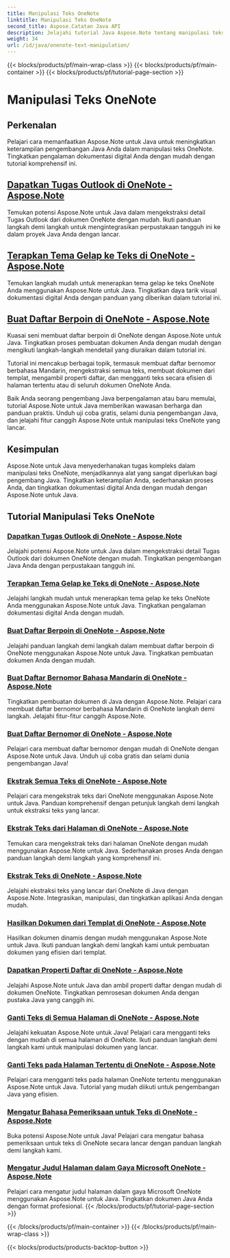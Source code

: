 ```yaml
---
title: Manipulasi Teks OneNote
linktitle: Manipulasi Teks OneNote
second_title: Aspose.Catatan Java API
description: Jelajahi tutorial Java Aspose.Note tentang manipulasi teks OneNote. Jelajahi metode efisien untuk tugas-tugas seperti mengekstrak teks, menerapkan tema, membuat daftar & lainnya.
weight: 34
url: /id/java/onenote-text-manipulation/
---
```


{{< blocks/products/pf/main-wrap-class >}}
{{< blocks/products/pf/main-container >}}
{{< blocks/products/pf/tutorial-page-section >}}

# Manipulasi Teks OneNote


## Perkenalan

Pelajari cara memanfaatkan Aspose.Note untuk Java untuk meningkatkan keterampilan pengembangan Java Anda dalam manipulasi teks OneNote. Tingkatkan pengalaman dokumentasi digital Anda dengan mudah dengan tutorial komprehensif ini.

##  [Dapatkan Tugas Outlook di OneNote - Aspose.Note](./get-outlook-task/)
Temukan potensi Aspose.Note untuk Java dalam mengekstraksi detail Tugas Outlook dari dokumen OneNote dengan mudah. Ikuti panduan langkah demi langkah untuk mengintegrasikan perpustakaan tangguh ini ke dalam proyek Java Anda dengan lancar.

## [Terapkan Tema Gelap ke Teks di OneNote - Aspose.Note](./apply-dark-theme/)
Temukan langkah mudah untuk menerapkan tema gelap ke teks OneNote Anda menggunakan Aspose.Note untuk Java. Tingkatkan daya tarik visual dokumentasi digital Anda dengan panduan yang diberikan dalam tutorial ini.

## [Buat Daftar Berpoin di OneNote - Aspose.Note](./create-bulleted-list/)
Kuasai seni membuat daftar berpoin di OneNote dengan Aspose.Note untuk Java. Tingkatkan proses pembuatan dokumen Anda dengan mudah dengan mengikuti langkah-langkah mendetail yang diuraikan dalam tutorial ini.

Tutorial ini mencakup berbagai topik, termasuk membuat daftar bernomor berbahasa Mandarin, mengekstraksi semua teks, membuat dokumen dari templat, mengambil properti daftar, dan mengganti teks secara efisien di halaman tertentu atau di seluruh dokumen OneNote Anda.

Baik Anda seorang pengembang Java berpengalaman atau baru memulai, tutorial Aspose.Note untuk Java memberikan wawasan berharga dan panduan praktis. Unduh uji coba gratis, selami dunia pengembangan Java, dan jelajahi fitur canggih Aspose.Note untuk manipulasi teks OneNote yang lancar.

## Kesimpulan
Aspose.Note untuk Java menyederhanakan tugas kompleks dalam manipulasi teks OneNote, menjadikannya alat yang sangat diperlukan bagi pengembang Java. Tingkatkan keterampilan Anda, sederhanakan proses Anda, dan tingkatkan dokumentasi digital Anda dengan mudah dengan Aspose.Note untuk Java.
## Tutorial Manipulasi Teks OneNote
### [Dapatkan Tugas Outlook di OneNote - Aspose.Note](./get-outlook-task/)
Jelajahi potensi Aspose.Note untuk Java dalam mengekstraksi detail Tugas Outlook dari dokumen OneNote dengan mudah. Tingkatkan pengembangan Java Anda dengan perpustakaan tangguh ini.
### [Terapkan Tema Gelap ke Teks di OneNote - Aspose.Note](./apply-dark-theme/)
Jelajahi langkah mudah untuk menerapkan tema gelap ke teks OneNote Anda menggunakan Aspose.Note untuk Java. Tingkatkan pengalaman dokumentasi digital Anda dengan mudah.
### [Buat Daftar Berpoin di OneNote - Aspose.Note](./create-bulleted-list/)
Jelajahi panduan langkah demi langkah dalam membuat daftar berpoin di OneNote menggunakan Aspose.Note untuk Java. Tingkatkan pembuatan dokumen Anda dengan mudah.
### [Buat Daftar Bernomor Bahasa Mandarin di OneNote - Aspose.Note](./create-chinese-numbered-list/)
Tingkatkan pembuatan dokumen di Java dengan Aspose.Note. Pelajari cara membuat daftar bernomor berbahasa Mandarin di OneNote langkah demi langkah. Jelajahi fitur-fitur canggih Aspose.Note.
### [Buat Daftar Bernomor di OneNote - Aspose.Note](./create-numbered-list/)
Pelajari cara membuat daftar bernomor dengan mudah di OneNote dengan Aspose.Note untuk Java. Unduh uji coba gratis dan selami dunia pengembangan Java!
### [Ekstrak Semua Teks di OneNote - Aspose.Note](./extract-all-text/)
Pelajari cara mengekstrak teks dari OneNote menggunakan Aspose.Note untuk Java. Panduan komprehensif dengan petunjuk langkah demi langkah untuk ekstraksi teks yang lancar.
### [Ekstrak Teks dari Halaman di OneNote - Aspose.Note](./extract-text-from-a-page/)
Temukan cara mengekstrak teks dari halaman OneNote dengan mudah menggunakan Aspose.Note untuk Java. Sederhanakan proses Anda dengan panduan langkah demi langkah yang komprehensif ini.
### [Ekstrak Teks di OneNote - Aspose.Note](./extract-text/)
Jelajahi ekstraksi teks yang lancar dari OneNote di Java dengan Aspose.Note. Integrasikan, manipulasi, dan tingkatkan aplikasi Anda dengan mudah.
### [Hasilkan Dokumen dari Templat di OneNote - Aspose.Note](./generate-document-from-template/)
Hasilkan dokumen dinamis dengan mudah menggunakan Aspose.Note untuk Java. Ikuti panduan langkah demi langkah kami untuk pembuatan dokumen yang efisien dari templat.
### [Dapatkan Properti Daftar di OneNote - Aspose.Note](./get-list-properties/)
Jelajahi Aspose.Note untuk Java dan ambil properti daftar dengan mudah di dokumen OneNote. Tingkatkan pemrosesan dokumen Anda dengan pustaka Java yang canggih ini.
### [Ganti Teks di Semua Halaman di OneNote - Aspose.Note](./replace-text-on-all-pages/)
Jelajahi kekuatan Aspose.Note untuk Java! Pelajari cara mengganti teks dengan mudah di semua halaman di OneNote. Ikuti panduan langkah demi langkah kami untuk manipulasi dokumen yang lancar.
### [Ganti Teks pada Halaman Tertentu di OneNote - Aspose.Note](./replace-text-on-particular-page/)
Pelajari cara mengganti teks pada halaman OneNote tertentu menggunakan Aspose.Note untuk Java. Tutorial yang mudah diikuti untuk pengembangan Java yang efisien.
### [Mengatur Bahasa Pemeriksaan untuk Teks di OneNote - Aspose.Note](./set-proofing-language-for-text/)
Buka potensi Aspose.Note untuk Java! Pelajari cara mengatur bahasa pemeriksaan untuk teks di OneNote secara lancar dengan panduan langkah demi langkah kami.
### [Mengatur Judul Halaman dalam Gaya Microsoft OneNote - Aspose.Note](./setting-page-title-in-microsoft-onenote-style/)
Pelajari cara mengatur judul halaman dalam gaya Microsoft OneNote menggunakan Aspose.Note untuk Java. Tingkatkan dokumen Java Anda dengan format profesional.
{{< /blocks/products/pf/tutorial-page-section >}}

{{< /blocks/products/pf/main-container >}}
{{< /blocks/products/pf/main-wrap-class >}}

{{< blocks/products/products-backtop-button >}}
